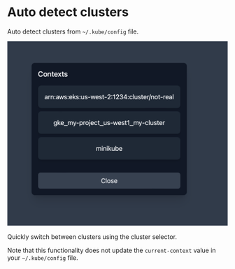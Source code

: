 # Auto detect clusters

Auto detect clusters from `~/.kube/config` file.

![Cluster Selector](./img/context-switcher.png)

Quickly switch between clusters using the cluster selector.

Note that this functionality does not update the `current-context` value in your `~/.kube/config` file.
